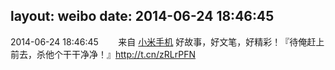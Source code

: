 layout: weibo
date: 2014-06-24 18:46:45
---
<meta name="referrer" content="no-referrer" />

2014-06-24 18:46:45  &nbsp;&nbsp;&nbsp;&nbsp;&nbsp;&nbsp; 来自 <a href="http://app.weibo.com/t/feed/22zMnn" rel="nofollow">小米手机</a>
好故事，好文笔，好精彩！『待俺赶上前去，杀他个干干净净！』http://t.cn/zRLrPFN ​​​
